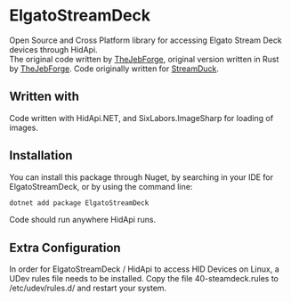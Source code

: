 # ElgatoStreamDeck

Open Source and Cross Platform library for accessing Elgato Stream Deck devices through HidApi.
<br>
The original code written by [TheJebForge](https://github.com/TheJebForge), original version written in Rust by
[TheJebForge](https://github.com/TheJebForge).  Code originally written for
[StreamDuck](https://github.com/streamduck-org/streamduck).<br>

## Written with

Code written with HidApi.NET, and SixLabors.ImageSharp for loading of images.

## Installation

You can install this package through Nuget, by searching in your IDE for ElgatoStreamDeck, or by using
the command line:

```bash
dotnet add package ElgatoStreamDeck
```

Code should run anywhere HidApi runs.

## Extra Configuration

In order for ElgatoStreamDeck / HidApi to access HID Devices on Linux, a UDev rules file needs to be installed.
Copy the file 40-steamdeck.rules to /etc/udev/rules.d/ and restart your system.